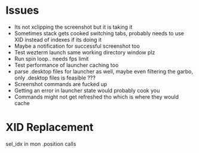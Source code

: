 # Issues
* Its not xclipping the screenshot but it is taking it
* Sometimes stack gets cooked switching tabs, probably needs to use XID instead of indexes if its doing it
* Maybe a notification for successful screenshot too
* Test wezterm launch same working directory window plz
* Run spin loop.. needs fps limit
* Test performance of launcher caching too
* parse .desktop files for launcher as well, maybe even filtering the garbo, only .desktop files is feasible ???
* Screenshot commands are fucked up
* Getting an error in launcher state would probably cook you
* Commands might not get refreshed tho which is where they would cache

# XID Replacement
sel_idx in mon
.position calls
